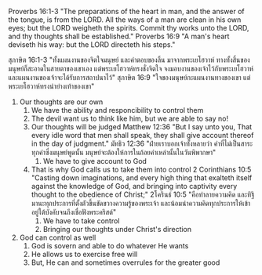 Proverbs 16:1-3 "The preparations of the heart in man, and the answer of the tongue, is from the LORD. All the ways of a man are clean in his own eyes; but the LORD weigheth the spirits. Commit thy works unto the LORD, and thy thoughts shall be established."
Proverbs 16:9 "A man's heart deviseth his way: but the LORD directeth his steps."

สุภาษิต 16:1-3 "ทั้งแผนงานของจิตใจมนุษย์ และคำตอบของลิ้น มาจากพระเยโฮวาห์ ทางทั้งสิ้นของมนุษย์ก็สะอาดในสายตาของเขาเอง แต่พระเยโฮวาห์ทรงชั่งจิตใจ จงมอบงานของเจ้าไว้กับพระเยโฮวาห์ และแผนงานของเจ้าจะได้รับการสถาปนาไว้"
สุภาษิต 16:9 "ใจของมนุษย์กะแผนงานทางของเขา แต่พระเยโฮวาห์ทรงนำย่างเท้าของเขา"

1. Our thoughts are our own
   1. We have the ability and responcibility to control them
   2. The devil want us to think like him, but we are able to say no!
   3. Our thoughts will be judged
      Matthew 12:36 "But I say unto you, That every idle word that men shall speak, they shall give account thereof in the day of judgment."
      มัทธิว 12:36 "ฝ่ายเราบอกเจ้าทั้งหลายว่า คำที่ไม่เป็นสาระทุกคำซึ่งมนุษย์พูดนั้น มนุษย์จะต้องให้การในถ้อยคำเหล่านั้นในวันพิพากษา"
      1. We have to give account to God
   4. That is why God calls us to take them into control
      2 Corinthians 10:5 "Casting down imaginations, and every high thing that exalteth itself against the knowledge of God, and bringing into captivity every thought to the obedience of Christ;"
      2โครินธ์ 10:5 "คือทำลายความคิด และทิฐิมานะทุกประการที่ตั้งตัวขึ้นขัดขวางความรู้ของพระเจ้า และน้อมนำความคิดทุกประการให้เข้าอยู่ใต้บังคับจนถึงเชื่อฟังพระคริสต์"
      1. We have to take control
      2. Bringing our thoughts under Christ's direction
2. God can control as well
   1. God is sovern and able to do whatever He wants
   2. He allows us to exercise free will
   3. But, He can and sometimes overrules for the greater good